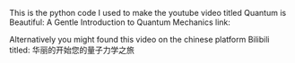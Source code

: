 This is the python code I used to make the youtube video titled
Quantum is Beautiful: A Gentle Introduction to Quantum Mechanics
link:

Alternatively you might found this video on the chinese platform Bilibili titled:
华丽的开始您的量子力学之旅
